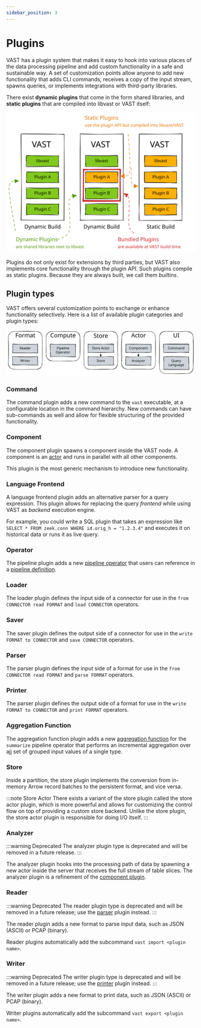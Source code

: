 ```yaml
---
sidebar_position: 3
---
```


# Plugins

VAST has a plugin system that makes it easy to hook into various places of
the data processing pipeline and add custom functionality in a safe and
sustainable way. A set of customization points allow anyone to add new
functionality that adds CLI commands, receives a copy of the input stream,
spawns queries, or implements integrations with third-party libraries.

There exist **dynamic plugins** that come in the form shared libraries, and
**static plugins** that are compiled into libvast or VAST itself:

![Plugins](plugins.excalidraw.svg)

Plugins do not only exist for extensions by third parties, but VAST also
implements core functionality through the plugin API. Such plugins compile as
static plugins. Because they are always built, we call them *builtins*.

## Plugin types

VAST offers several customization points to exchange or enhance functionality
selectively. Here is a list of available plugin categories and plugin types:

![Plugin Types](plugin-types.excalidraw.svg)

### Command

The command plugin adds a new command to the `vast` executable, at a configurable
location in the command hierarchy. New commands can have sub-commands as well
and allow for flexible structuring of the provided functionality.

### Component

The component plugin spawns a component inside the VAST node. A component is an
[actor](actor-model) and runs in parallel with all other components.

This plugin is the most generic mechanism to introduce new functionality.

### Language Frontend

A language frontend plugin adds an alternative parser for a query expression.
This plugin allows for replacing the query *frontend* while using VAST as
*backend* execution engine.

For example, you could write a SQL plugin that takes an expression like
`SELECT * FROM zeek.conn WHERE id.orig_h = "1.2.3.4"` and executes it on
historical data or runs it as live query.

### Operator

The pipeline plugin adds a new [pipeline
operator](../../understand/operators/README.md) that users can reference in a
[pipeline definition](../../understand/pipelines.md).

### Loader

The loader plugin defines the input side of a connector for use in the `from
CONNECTOR read FORMAT` and `load CONNECTOR` operators.

### Saver

The saver plugin defines the output side of a connector for use in the `write
FORMAT to CONNECTOR` and `save CONNECTOR` operators.

### Parser

The parser plugin defines the input side of a format for use in the `from
CONNECTOR read FORMAT` and `parse FORMAT` operators.

### Printer

The parser plugin defines the output side of a format for use in the `write
FORMAT to CONNECTOR` and `print FORMAT` operators.

### Aggregation Function

The aggregation function plugin adds a new [aggregation
function](../../understand/operators/transformations/summarize.md#aggregate-functions)
for the `summarize` pipeline operator that performs an incremental aggregation
over ajj set of grouped input values of a single type.

### Store

Inside a partition, the store plugin implements the conversion from in-memory
Arrow record batches to the persistent format, and vice versa.

:::note Store Actor
There exists a variant of the store plugin called the store actor plugin, which
is more powerful and allows for customizing the control flow on top of providing
a custom store backend. Unlike the store plugin, the store actor plugin is
responsible for doing I/O itself.
:::

### Analyzer

:::warning Deprecated
The analyzer plugin type is deprecated and will be removed in a future release.
:::

The analyzer plugin hooks into the processing path of data by spawning a new
actor inside the server that receives the full stream of table slices. The
analyzer plugin is a refinement of the [component plugin](#component).

### Reader

:::warning Deprecated
The reader plugin type is deprecated and will be removed in a future release;
use the [parser](#parser) plugin instead.
:::

The reader plugin adds a new format to parse input data, such as JSON (ASCII) or
PCAP (binary).

Reader plugins automatically add the subcommand `vast import <plugin name>`.

### Writer

:::warning Deprecated
The writer plugin type is deprecated and will be removed in a future release;
use the [printer](#printer) plugin instead.
:::

The writer plugin adds a new format to print data, such as JSON (ASCII) or PCAP
(binary).

Writer plugins automatically add the subcommand `vast export <plugin name>`.
